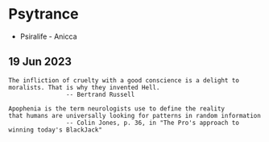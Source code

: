 # Psytrance 
- Psiralife - Anicca

## 19 Jun 2023

```quote
The infliction of cruelty with a good conscience is a delight to moralists. That is why they invented Hell.
                -- Bertrand Russell
```

```quote
Apophenia is the term neurologists use to define the reality
that humans are universally looking for patterns in random information
                -- Colin Jones, p. 36, in "The Pro's approach to winning today's BlackJack"
```
